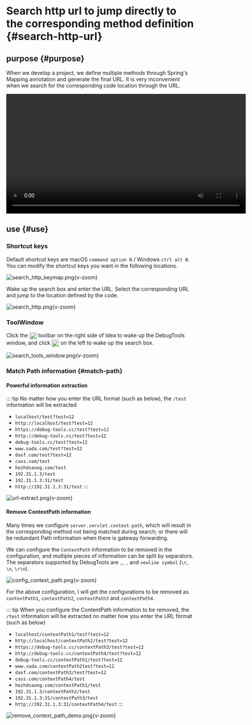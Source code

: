 # Search http url to jump directly to the corresponding method definition {#search-http-url}

## purpose {#purpose}

When we develop a project, we define multiple methods through Spring's Mapping annotation and generate the final URL. It is very inconvenient when we search for the corresponding code location through the URL.

<video controls width="640">
  <source src="https://download.debug-tools.cc/mp4/search_url.mp4" type="video/mp4">https://download.debug-tools.cc/mp4/search_url.mp4
</video>

## use {#use}

### Shortcut keys 

Default shortcut keys are macOS `command option N` / Windows `ctrl alt N`. You can modify the shortcut keys you want in the following locations.

![search_http_keymap.png](/images/search_http_keymap.png){v-zoom}

Wake up the search box and enter the URL. Select the corresponding URL and jump to the location defined by the code.

![search_http.png](/images/search_http.png){v-zoom}

### ToolWindow

Click the <img src="/pluginIcon.svg" style="display: inline-block; width: 20px; height: 20px; vertical-align: middle;" /> toolbar on the right side of Idea to wake up the DebugTools window, and click <img src="/icon/search.svg" alt="S" style="display: inline-block; width: 20px; height: 20px; vertical-align: middle;" /> on the left to wake up the search box.

![search_tools_window.png](/images/search_tools_window.png){v-zoom}

### Match Path information {#match-path}

#### Powerful information extraction

::: tip No matter how you enter the URL format (such as below), the `/test` information will be extracted
- `localhost/test?test=12`
- `http://localhost/test?test=12`
- `https://debug-tools.cc/test?test=12`
- `http://debug-tools.cc/test?test=12`
- `debug-tools.cc/test?test=12`
- `www.sada.com/test?test=12`
- `dasf.com/test?test=12`
- `cass.com/test`
- `hezhdsaong.com/test`
- `192.31.1.3/test`
- `192.31.1.3:31/test`
- `http://192.31.1.3:31/test`
:::

![url-extract.png](/images/url-extract.png){v-zoom}

#### Remove ContextPath information

Many times we configure `server.servlet.context-path`, which will result in the corresponding method not being matched during search; or there will be redundant Path information when there is gateway forwarding.

We can configure the `ContextPath` information to be removed in the configuration, and multiple pieces of information can be split by separators. The separators supported by DebugTools are `,`, `,` and `newline symbol` (`\r`, `\n`, `\r\n`).

![config_context_path.png](/images/config_context_path.png){v-zoom}

For the above configuration, I will get the configurations to be removed as `contextPath1`, `contextPath2`, `contextPath3` and `contextPath4`.

::: tip When you configure the ContentPath information to be removed, the `/test` information will be extracted no matter how you enter the URL format (such as below)
- `localhost/contextPath1/test?test=12`
- `http://localhost/contextPath2/test?test=12`
- `https://debug-tools.cc/contextPath3/test?test=12`
- `http://debug-tools.cc/contextPath4/test?test=12`
- `debug-tools.cc/contextPath1/test?test=12`
- `www.sada.com/contextPath2test?test=12`
- `dasf.com/contextPath3/test?test=12`
- `cass.com/contextPath4/test`
- `hezhdsaong.com/contextPath1/test`
- `192.31.1.3/contextPath2/test`
- `192.31.1.3:31/contextPath3/test` 
- `http://192.31.1.3:31/contextPath4/test`
::: 

![remove_context_path_demo.png](/images/remove_context_path_demo.png){v-zoom}